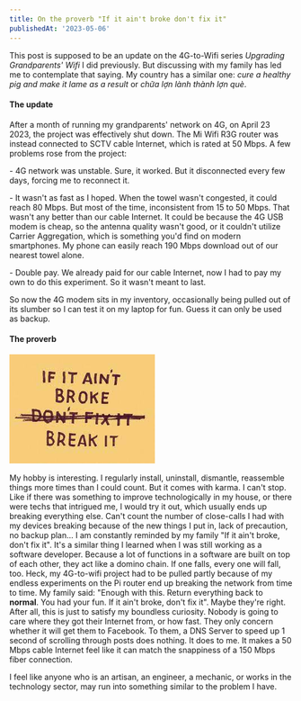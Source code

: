 ```yaml
---
title: On the proverb "If it ain't broke don't fix it"
publishedAt: '2023-05-06'
---
```

This post is supposed to be an update on the 4G-to-Wifi series
*Upgrading Grandparents' Wifi* I did previously. But discussing with my
family has led me to contemplate that saying. My country has a similar
one: *cure a healthy pig and make it lame as a result* or *chữa lợn lành
thành lợn què*.

#### The update

After a month of running my grandparents' network on 4G, on April 23
2023, the project was effectively shut down. The Mi Wifi R3G router was
instead connected to SCTV cable Internet, which is rated at 50 Mbps. A
few problems rose from the project:

\- 4G network was unstable. Sure, it worked. But it disconnected every
few days, forcing me to reconnect it.

\- It wasn't as fast as I hoped. When the towel wasn't congested, it
could reach 80 Mbps. But most of the time, inconsistent from 15 to 50
Mbps. That wasn't any better than our cable Internet. It could be
because the 4G USB modem is cheap, so the antenna quality wasn't good,
or it couldn't utilize Carrier Aggregation, which is something you'd
find on modern smartphones. My phone can easily reach 190 Mbps download
out of our nearest towel alone.

\- Double pay. We already paid for our cable Internet, now I had to pay
my own to do this experiment. So it wasn't meant to last.

So now the 4G modem sits in my inventory, occasionally being pulled out
of its slumber so I can test it on my laptop for fun. Guess it can only
be used as backup.

#### The proverb

![](/images/blog/230506/Picture1.png)

My hobby is interesting. I regularly install, uninstall, dismantle,
reassemble things more times than I could count. But it comes with
karma. I can't stop. Like if there was something to improve
technologically in my house, or there were techs that intrigued me, I
would try it out, which usually ends up breaking everything else. Can't
count the number of close-calls I had with my devices breaking because
of the new things I put in, lack of precaution, no backup plan\... I am
constantly reminded by my family "If it ain't broke, don't fix it". It's
a similar thing I learned when I was still working as a software
developer. Because a lot of functions in a software are built on top of
each other, they act like a domino chain. If one falls, every one will
fall, too. Heck, my 4G-to-wifi project had to be pulled partly because
of my endless experiments on the Pi router end up breaking the network
from time to time. My family said: "Enough with this. Return everything
back to **normal**. You had your fun. If it ain't broke, don't fix it".
Maybe they're right. After all, this is just to satisfy my boundless
curiosity. Nobody is going to care where they got their Internet from,
or how fast. They only concern whether it will get them to Facebook. To
them, a DNS Server to speed up 1 second of scrolling through posts does
nothing. It does to me. It makes a 50 Mbps cable Internet feel like it
can match the snappiness of a 150 Mbps fiber connection.

I feel like anyone who is an artisan, an engineer, a mechanic, or works
in the technology sector, may run into something similar to the problem
I have.
